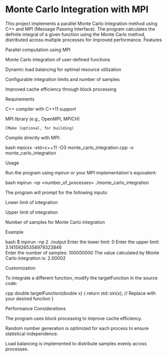 # Monte Carlo Integration with MPI

This project implements a parallel Monte Carlo integration method using C++ and MPI (Message Passing Interface). The program calculates the definite integral of a given function using the Monte Carlo method, distributed across multiple processes for improved performance.
Features

  Parallel computation using MPI

  Monte Carlo integration of user-defined functions

  Dynamic load balancing for optimal resource utilization

  Configurable integration limits and number of samples

  Improved cache efficiency through block processing

Requirements

  C++ compiler with C++11 support

  MPI library (e.g., OpenMPI, MPICH)

    CMake (optional, for building)


Compile directly with MPI:

bash
mpicxx -std=c++11 -O3 monte_carlo_integration.cpp -o monte_carlo_integration

Usage

Run the program using mpirun or your MPI implementation's equivalent:

bash
mpirun -np <number_of_processes> ./monte_carlo_integration

The program will prompt for the following inputs:

  Lower limit of integration

  Upper limit of integration

  Number of samples for Monte Carlo integration

Example

bash
$ mpirun -np 2 ./output
Enter the lower limit: 0
Enter the upper limit: 3.14159265358979323846                
Enter the number of samples: 100000000
The value calculated by Monte Carlo integration is: 2.00002

Customization

To integrate a different function, modify the targetFunction in the source code:

cpp
double targetFunction(double x) {
    return std::sin(x); // Replace with your desired function
}

Performance Considerations

  The program uses block processing to improve cache efficiency.

  Random number generation is optimized for each process to ensure statistical independence.

  Load balancing is implemented to distribute samples evenly across processes.



